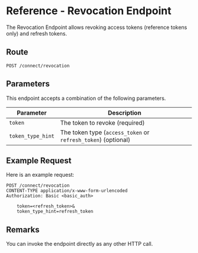 # Reference - Revocation Endpoint

The Revocation Endpoint allows revoking access tokens (reference tokens only) and refresh tokens.

## Route

`POST /connect/revocation`

## Parameters

This endpoint accepts a combination of the following parameters.

| Parameter | Description |
| - | - |
| `token` | The token to revoke (required) |
| `token_type_hint` | The token type (`access_token` or `refresh_token`) (optional) |

## Example Request

Here is an example request:

```
POST /connect/revocation
CONTENT-TYPE application/x-www-form-urlencoded
Authorization: Basic <basic_auth>

    token=<refresh_token>&
    token_type_hint=refresh_token
```

## Remarks

You can invoke the endpoint directly as any other HTTP call.